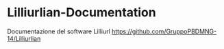# Lilliurlian-Documentation
Documentazione del software Lilliurl https://github.com/GruppoPBDMNG-14/Lilliurlian
